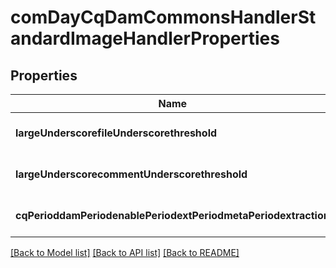 # comDayCqDamCommonsHandlerStandardImageHandlerProperties

## Properties
Name | Type | Description | Notes
------------ | ------------- | ------------- | -------------
**largeUnderscorefileUnderscorethreshold** | [**ConfigNodePropertyInteger**](ConfigNodePropertyInteger.md) |  | [optional] [default to null]
**largeUnderscorecommentUnderscorethreshold** | [**ConfigNodePropertyInteger**](ConfigNodePropertyInteger.md) |  | [optional] [default to null]
**cqPerioddamPeriodenablePeriodextPeriodmetaPeriodextraction** | [**ConfigNodePropertyBoolean**](ConfigNodePropertyBoolean.md) |  | [optional] [default to null]

[[Back to Model list]](../README.md#documentation-for-models) [[Back to API list]](../README.md#documentation-for-api-endpoints) [[Back to README]](../README.md)


